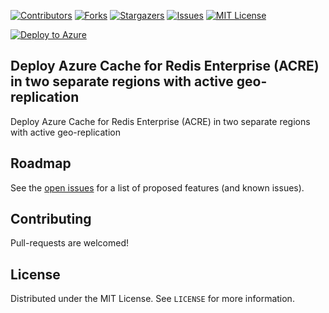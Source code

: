 [![Contributors][contributors-shield]][contributors-url]
[![Forks][forks-shield]][forks-url]
[![Stargazers][stars-shield]][stars-url]
[![Issues][issues-shield]][issues-url]
[![MIT License][license-shield]][license-url]

[![Deploy to Azure](https://aka.ms/deploytoazurebutton)](https://portal.azure.com/#create/Microsoft.Template/uri/https%3A%2F%2Fraw.githubusercontent.com%2Fredisgeek%2Facre-geo-replication%2Fmain%2Ftemplate.json)

## Deploy Azure Cache for Redis Enterprise (ACRE) in two separate regions with active geo-replication

Deploy Azure Cache for Redis Enterprise (ACRE)
in two separate regions with active geo-replication

## Roadmap

See the [open issues](https://github.com/redisgeek/acre-geo-replication/issues) for a list of proposed features (and known issues).

## Contributing

Pull-requests are welcomed!

## License

Distributed under the MIT License. See `LICENSE` for more information.

[contributors-shield]: https://img.shields.io/github/contributors/redisgeek/acre-geo-replication.svg?style=for-the-badge
[contributors-url]: https://github.com/redisgeek/acre-geo-replication/graphs/contributors
[forks-shield]: https://img.shields.io/github/forks/redisgeek/acre-geo-replication.svg?style=for-the-badge
[forks-url]: https://github.com/redisgeek/acre-geo-replication/network/members
[stars-shield]: https://img.shields.io/github/stars/redisgeek/acre-geo-replication.svg?style=for-the-badge
[stars-url]: https://github.com/redisgeek/acre-geo-replication/stargazers
[issues-shield]: https://img.shields.io/github/issues/redisgeek/acre-geo-replication.svg?style=for-the-badge
[issues-url]: https://github.com/redisgeek/acre-geo-replication/issues
[license-shield]: https://img.shields.io/github/license/redisgeek/acre-geo-replication.svg?style=for-the-badge
[license-url]: https://github.com/redisgeek/acre-geo-replication/blob/master/LICENSE.txt